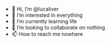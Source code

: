 - 👋 Hi, I’m @lucaliver
- 👀 I’m interested in everything
- 🌱 I’m currently learning life
- 💞️ I’m looking to collaborate on nothing
- 📫 How to reach me nowhere
